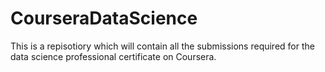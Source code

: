 # CourseraDataScience
This is a repisotiory which will contain all the submissions required for the data science professional certificate on Coursera.
